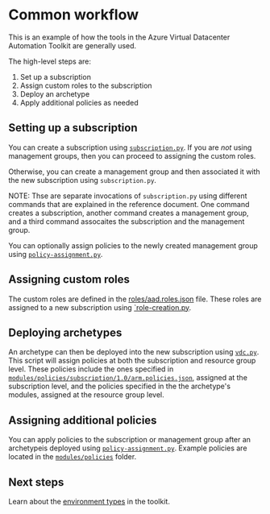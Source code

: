 # Common workflow

This is an example of how the tools in the Azure Virtual Datacenter Automation Toolkit are generally used.

The high-level steps are:

1. Set up a subscription
2. Assign custom roles to the subscription
3. Deploy an archetype
4. Apply additional policies as needed

## Setting up a subscription

You can create a subscription using [`subscription.py`](../reference/script-subscription.adoc).
If you are _not_ using management groups, then you can proceed to assigning the custom roles.

Otherwise, you can create a management group and then associated it with the new subscription using `subscription.py`.

NOTE: Thse are separate invocations of `subscription.py` using different commands that are explained in the reference document. One command creates a subscription, another command creates a management group, and a third command assocaites the subscription and the management group.

You can optionally assign policies to the newly created management group using [`policy-assignment.py`](../reference/script-policy-assignemnt.adoc).

## Assigning custom roles

The custom roles are defined in the [roles/aad.roles.json](../../roles/aad.roles.json) file. These roles are assigned to a new subscription using [`role-creation.py](../reference/script-role-creation.adoc).

## Deploying archetypes

An archetype can then be deployed into the new subscription using [`vdc.py`](../reference/script-vdc). This script will assign policies at both the subscription and resource group level. These policies include the ones specified in [`modules/policies/subscription/1.0/arm.policies.json`](../../modules/policies/subscription/1.0/arm.policies.json), assigned at the subscription level, and the policies specified in the the archetype's modules, assigned at the resource group level.

## Assigning additional policies

You can apply policies to the subscription or management group after an archetypeis deployed using [`policy-assignment.py`](../reference/script-policy-assignment.adoc). Example policies are located in the [`modules/policies`](../../modules/policies/) folder.

## Next steps

Learn about the [environment types](environment-types.md) in the toolkit.